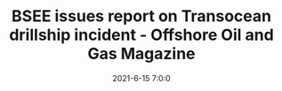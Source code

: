 ---
"title": "BSEE issues report on Transocean drillship incident - Offshore Oil and Gas Magazine"
"date": "2021-6-15 7:0:0"
"feed_name": "GOOGLENEWS"
"feed_website": "https://news.google.com/search?q=drilling%2Bincident&hl=en-US&gl=US&ceid=US:en"
"feed_rss": "https://news.google.com/rss/search?q=drilling%2Bincident&hl=en-US&gl=US&ceid=US:en"
"link": "https://www.offshore-mag.com/rigs-vessels/article/14205307/bsee-issues-report-on-transocean-drillship-incident"
"file": "_posts/2021-6-15-7-0-0_GOOGLENEWS_1dcb491cf9307fad3c5a0127ecd5805d889c70e5.md"
"accident": "0"
"drilling": "0"
"dead": "0"
"injured": "0"
---